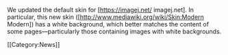 We updated the default skin for [https://imagej.net/ imagej.net]. In particular, this new skin ([http://www.mediawiki.org/wiki/Skin:Modern Modern]) has a white background, which better matches the content of some pages—particularly those containing images with white backgrounds.

[[Category:News]]
